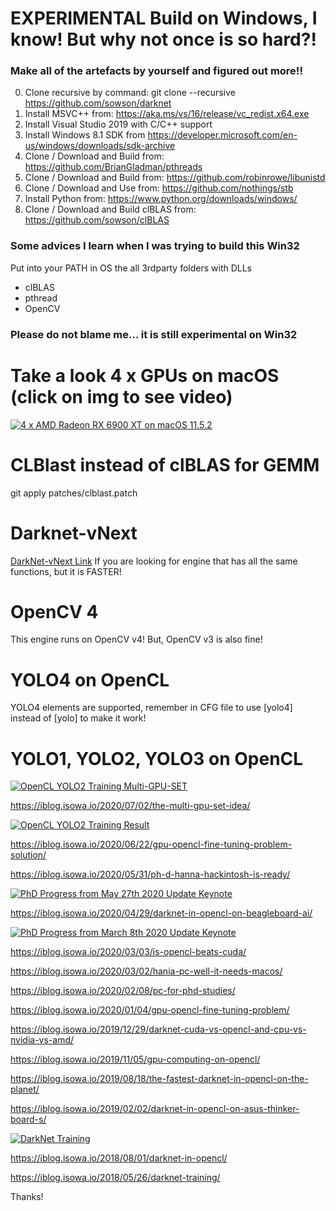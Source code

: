 # EXPERIMENTAL Build on Windows, I know! But why not once is so hard?!

### Make all of the artefacts by yourself and figured out more!!

0) Clone recursive by command: git clone --recursive https://github.com/sowson/darknet
1) Install MSVC++ from: https://aka.ms/vs/16/release/vc_redist.x64.exe
2) Install Visual Studio 2019 with C/C++ support
3) Install Windows 8.1 SDK from https://developer.microsoft.com/en-us/windows/downloads/sdk-archive
4) Clone / Download and Build from: https://github.com/BrianGladman/pthreads
5) Clone / Download and Build from: https://github.com/robinrowe/libunistd
6) Clone / Download and Use from: https://github.com/nothings/stb
7) Install Python from: https://www.python.org/downloads/windows/
8) Clone / Download and Build clBLAS from: https://github.com/sowson/clBLAS

### Some advices I learn when I was trying to build this Win32

Put into your PATH in OS the all 3rdparty folders with DLLs

- clBLAS
- pthread
- OpenCV

### Please do not blame me... it is still experimental on Win32

# Take a look 4 x GPUs on macOS (click on img to see video)

[![4 x AMD Radeon RX 6900 XT on macOS 11.5.2](https://iblog.isowa.io/wp-content/uploads/2021/08/moria-scaled.jpeg)](https://www.youtube.com/watch?v=W6VOLjgwKNI)

# CLBlast instead of clBLAS for GEMM

git apply patches/clblast.patch

# Darknet-vNext

[DarkNet-vNext Link](https://github.com/sowson/darknet-vNext) If you are looking for engine that has all the same functions, but it is FASTER!

# OpenCV 4

This engine runs on OpenCV v4! But, OpenCV v3 is also fine!

# YOLO4 on OpenCL

YOLO4 elements are supported, remember in CFG file to use [yolo4] instead of [yolo] to make it work!

# YOLO1, YOLO2, YOLO3 on OpenCL

[![OpenCL YOLO2 Training Multi-GPU-SET](https://iblog.isowa.io/wp-content/uploads/2020/07/gitbug-img.jpg)](https://www.youtube.com/watch?v=o-PV3vmfP-0)

https://iblog.isowa.io/2020/07/02/the-multi-gpu-set-idea/

[![OpenCL YOLO2 Training Result](https://iblog.isowa.io/wp-content/uploads/2020/06/gitbug-image.jpg)](https://www.youtube.com/watch?v=_dNYNYHXHHo)

https://iblog.isowa.io/2020/06/22/gpu-opencl-fine-tuning-problem-solution/

https://iblog.isowa.io/2020/05/31/ph-d-hanna-hackintosh-is-ready/

[![PhD Progress from May 27th 2020 Update Keynote](https://iblog.isowa.io/wp-content/uploads/2020/05/gitbug-image.jpg)](https://www.youtube.com/watch?v=qfCWYVnJrjQ)

https://iblog.isowa.io/2020/04/29/darknet-in-opencl-on-beagleboard-ai/

[![PhD Progress from March 8th 2020 Update Keynote](https://iblog.isowa.io/wp-content/uploads/2020/03/gitbug-image.jpg)](https://www.youtube.com/watch?v=exuPfFtbwgU)

https://iblog.isowa.io/2020/03/03/is-opencl-beats-cuda/

https://iblog.isowa.io/2020/03/02/hania-pc-well-it-needs-macos/

https://iblog.isowa.io/2020/02/08/pc-for-phd-studies/

https://iblog.isowa.io/2020/01/04/gpu-opencl-fine-tuning-problem/

https://iblog.isowa.io/2019/12/29/darknet-cuda-vs-opencl-and-cpu-vs-nvidia-vs-amd/

https://iblog.isowa.io/2019/11/05/gpu-computing-on-opencl/

https://iblog.isowa.io/2019/08/18/the-fastest-darknet-in-opencl-on-the-planet/

https://iblog.isowa.io/2019/02/02/darknet-in-opencl-on-asus-thinker-board-s/

[![DarkNet Training](https://img.youtube.com/vi/Mxw7XkFBFPc/0.jpg)](https://www.youtube.com/watch?v=Mxw7XkFBFPc)

https://iblog.isowa.io/2018/08/01/darknet-in-opencl/

https://iblog.isowa.io/2018/05/26/darknet-training/ 

Thanks!
